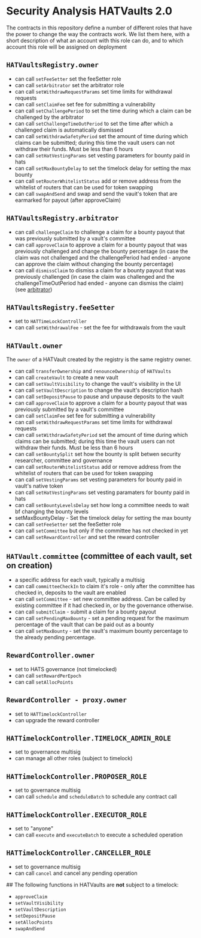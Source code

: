 # Security Analysis HATVaults 2.0


The contracts in this repository define a number of different roles that have the power to change the way the contracts work. We list them here, with a short description of what an account with this role can do, and to which account this role will be assigned on deployment

## `HATVaultsRegistry.owner`

- can call `setFeeSetter` set the feeSetter role
- can call `setArbitrator` set the arbitrator role
- can call `setWithdrawRequestParams` set time limits for withdrawal requests
- can call `setClaimFee` set fee for submitting a vulnerability
- can call `setChallengePeriod` to set the time during which a claim can be challenged by the arbitrator
- can call `setChallengeTimeOutPeriod` to set the time after which a challenged claim is automatically dismissed
- can call `setWithdrawSafetyPeriod` set the amount of time during which claims can be submitted; during this time the vault users can not withdraw their funds. Must be less than 6 hours
- can call `setHatVestingParams` set vesting parameters for bounty paid in hats
- can call `setMaxBountyDelay` to set the timelock delay for setting the max bounty
- can call `setRouterWhitelistStatus` add or remove address from the whitelist of routers that can be used for token swapping
- can call `swapAndSend` and swap and send the vauit's token that are earmarked for payout (after approveClaim)

## `HATVaultsRegistry.arbitrator`

- can call `challengeClaim` to challenge a claim for a bounty payout that was previously submitted by a vault's committee
- can call `approveClaim` to approve a claim for a bounty payout that was previously challenged and change the bounty percentage (in case the claim was not challenged and the challengePeriod had ended - anyone can approve the claim without changing the bounty percentage)
- can call `dismissClaim` to dismiss a claim for a bounty payout that was previously challenged (in case the claim was challenged and the challengeTimeOutPeriod had ended - anyone can dismiss the claim)
(see [arbitrator](./arbitrator.md))

## `HATVaultsRegistry.feeSetter`

- set to `HATTimeLockController`
- can call `setWithdrawalFee` - set the fee for withdrawals from the vault

## `HATVault.owner`

The `owner` of a HATVault created by the registry is the same registry owner.

- can call `transferOwnership` and `renounceOwnership` of `HATVaults`
- can call `createVault` to create a new vault
- can call `setVaultVisibility` to change the vault's visibility in the UI
- can call `setVaultDescription` to change the vault's description hash
- can call `setDepositPause` to pause and unpause deposits to the vault
- can call `approveClaim` to approve a claim for a bounty payout that was previously submitted by a vault's committee
- can call `setClaimFee` set fee for submitting a vulnerability
- can call `setWithdrawRequestParams` set time limits for withdrawal requests
- can call `setWithdrawSafetyPeriod` set the amount of time during which claims can be submitted; during this time the vault users can not withdraw their funds. Must be less than 6 hours
- can call `setBountySplit` set how the bounty is split betwen security researcher, committee and governance
- can call `setRouterWhitelistStatus` add or remove address from the whitelist of routers that can be used for token swapping
- can call `setVestingParams` set vesting parameters for bounty paid in vault's native token
- can call `setHatVestingParams` set vesting paramaters for bounty paid in hats
- can call `setBountyLevelsDelay` set how long a committee needs to wait bf changing the bounty levels
- setMaxBountyDelay - Set the timelock delay for setting the max bounty
- can call `setFeeSetter` set the feeSetter role
- can call `setCommittee` but only if the committee has not checked in yet
- can call `setRewardController`  and set the reward controller

## `HATVault.committee` (committee of each vault, set on creation)

- a specific address for each vault, typically a multisig
- can call `committeeCheckIn` to claim it's role - only after the committee has checked in, deposits to the vault are enabled
- can call `setCommittee` - set new committee address. Can be called by existing committee if it had checked in, or by the governance otherwise.
- can call `submitClaim` - submit a claim for a bounty payout
- can call `setPendingMaxBounty` - set a pending request for the maximum percentage of the vault that can be paid out as a bounty
- can call `setMaxBounty` - set the vault's maximum bounty percentage to the already pending percentage.

## `RewardController.owner`

- set to HATS governance (not timelocked)
- can call `setRewardPerEpoch`
- can call `setAllocPoints`

## `RewardController - proxy.owner`

- set to `HATTimelockController`
- can upgrade the reward controller

## `HATTimelockController.TIMELOCK_ADMIN_ROLE`

- set to governance multisig
- can manage all other roles (subject to timelock)

## `HATTimelockController.PROPOSER_ROLE`

- set to governance multisig
- can call `schedule` and `scheduleBatch` to schedule any contract call

## `HATTimelockController.EXECUTOR_ROLE`

- set to "anyone"
- can call `execute` and `executeBatch` to execute a scheduled operation

## `HATTimelockController.CANCELLER_ROLE`

- set to governance multisig
- can call `cancel` and cancel any pending operation


## The following functions in HATVaults are **not** subject to a timelock:
  - `approveClaim`
  - `setVaultVisibility`
  - `setVaultDescription`
  - `setDepositPause`
  - `setAllocPoints`
  - `swapAndSend`
